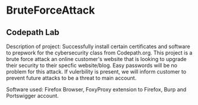 # BruteForceAttack 
Codepath Lab
-

Description of project: Successfully install certain certificates and software to prepwork for the cybersecurity class from Codepath.org. This project is a brute force attack an online customer's website that is looking to upgrade their security to their specfic website/blog. Easy passwords will be no problem for this attack. If vulerbility is present, we will inform customer to prevent future attacks to be a threat to main account.

Software used: Firefox Browser, FoxyProxy extension to Firefox, Burp and Portswigger account.
